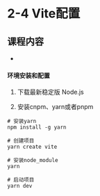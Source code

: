 # 2-4 Vite配置

## 课程内容

- 





#### 环境安装和配置

1. 下载最新稳定版 Node.js 

2. 安装cnpm、yarn或者pnpm

```shell
# 安装yarn
npm install -g yarn 

# 创建项目
yarn create vite

# 安装node_module
yarn

# 启动项目
yarn dev
```





